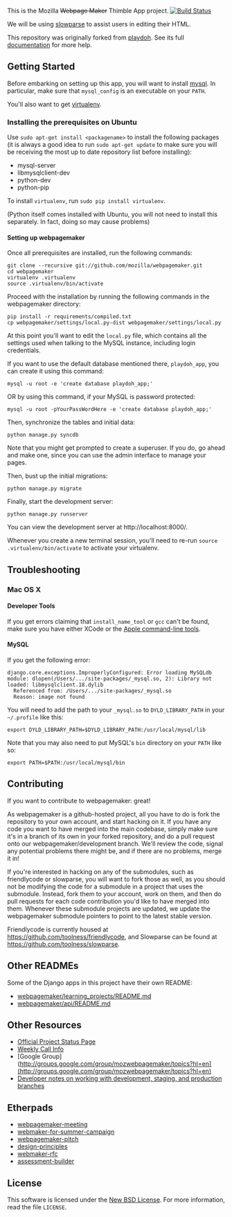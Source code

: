 This is the Mozilla ~~Webpage Maker~~ Thimble App project.
[![Build Status](https://secure.travis-ci.org/mozilla/webpagemaker.png?branch=development)](http://travis-ci.org/mozilla/webpagemaker)

We will be using [slowparse][] to assist users in editing their HTML.

This repository was originally forked from [playdoh][]. See its full [documentation][docs] for more help.

  [slowparse]: https://github.com/toolness/slowparse#readme
  [docs]: http://playdoh.rtfd.org/
  [playdoh]: https://github.com/mozilla/playdoh

## Getting Started

Before embarking on setting up this app, you will want to install
[mysql][]. In particular, make sure that `mysql_config` is an
executable on your `PATH`.

You'll also want to get [virtualenv][].

### Installing the prerequisites on Ubuntu

Use `sudo apt-get install <packagename>` to install the following
packages (it is always a good idea to run `sudo apt-get update` to
make sure you will be receiving the most up to date repository list
before installing):

  * mysql-server
  * libmysqlclient-dev
  * python-dev
  * python-pip

To install `virtualenv`, run `sudo pip install virtualenv`.

(Python itself comes installed with Ubuntu, you will not need to
install this separately. In fact, doing so may cause problems)

#### Setting up webpagemaker

Once all prerequisites are installed, run the following commands:

    git clone --recursive git://github.com/mozilla/webpagemaker.git
    cd webpagemaker
    virtualenv .virtualenv
    source .virtualenv/bin/activate

Proceed with the installation by running the following commands in the 
webpagemaker directory:

    pip install -r requirements/compiled.txt
    cp webpagemaker/settings/local.py-dist webpagemaker/settings/local.py

At this point you'll want to edit the `local.py` file, which
contains all the settings used when talking to the MySQL instance,
including login credentials.

If you want to use the default database mentioned there, `playdoh_app`,
you can create it using this command:

    mysql -u root -e 'create database playdoh_app;'

OR by using this command, if your MySQL is password protected:

    mysql -u root -pYourPassWordHere -e 'create database playdoh_app;'

Then, synchronize the tables and initial data:

    python manage.py syncdb

Note that you might get prompted to create a superuser. If you do, go
ahead and make one, since you can use the admin interface to manage
your pages.

Then, bust up the initial migrations:

    python manage.py migrate

Finally, start the development server:

    python manage.py runserver

You can view the development server at http://localhost:8000/.

Whenever you create a new terminal session, you'll need to re-run
`source .virtualenv/bin/activate` to activate your virtualenv.

  [mysql]: http://dev.mysql.com/downloads/
  [virtualenv]: http://pypi.python.org/pypi/virtualenv

## Troubleshooting

### Mac OS X

#### Developer Tools

If you get errors claiming that `install_name_tool` or `gcc` can't be
found, make sure you have either XCode or the
[Apple command-line tools][osxcli].

  [osxcli]: https://developer.apple.com/downloads/index.action?=command%20line%20tools

#### MySQL

If you get the following error:

```
django.core.exceptions.ImproperlyConfigured: Error loading MySQLdb module: dlopen(/Users/.../site-packages/_mysql.so, 2): Library not loaded: libmysqlclient.18.dylib
  Referenced from: /Users/.../site-packages/_mysql.so
  Reason: image not found
```

You will need to add the path to your `_mysql.so` to `DYLD_LIBRARY_PATH` in
your `~/.profile` like this:

```
export DYLD_LIBRARY_PATH=$DYLD_LIBRARY_PATH:/usr/local/mysql/lib
```

Note that you may also need to put MySQL's `bin` directory on your `PATH`
like so:

```
export PATH=$PATH:/usr/local/mysql/bin
```

## Contributing

If you want to contribute to webpagemaker: great!

As webpagemaker is a github-hosted project, all you have to do is fork the
repository to your own account, and start hacking on it. If you have any code
you want to have merged into the main codebase, simply make sure it's in a
branch of its own in your forked repository, and do a pull request onto our
webpagemaker/development branch. We'll review the code, signal any potential
problems there might be, and if there are no problems, merge it in!

If you're interested in hacking on any of the submodules, such as friendlycode
or slowparse, you will want to fork those as well, as you should not be
modifying the code for a submodule in a project that uses the submodule.
Instead, fork them to your account, work on them, and then do pull requests
for each code contribution you'd like to have merged into them. Whenever these
submodule projects are updated, we update the webpagemaker submodule pointers
to point to the latest stable version.

Friendlycode is currently housed at https://github.com/toolness/friendlycode,
and Slowparse can be found at https://github.com/toolness/slowparse.

## Other READMEs

Some of the Django apps in this project have their own README:

  * [webpagemaker/learning_projects/README.md](webpagemaker/tree/development/webpagemaker/learning_projects#readme)
  * [webpagemaker/api/README.md](webpagemaker/tree/development/webpagemaker/api#readme)

## Other Resources

  * [Official Project Status Page](https://wiki.mozilla.org/Webpagemakerapi)
  * [Weekly Call Info](https://wiki.mozilla.org/WebPageMaker)
  * [Google Group](http://groups.google.com/group/mozwebpagemaker/topics?hl=en](http://groups.google.com/group/mozwebpagemaker/topics?hl=en)
  * [Developer notes on working with development, staging, and production branches](https://github.com/mozilla/webpagemaker/wiki/Development,-Staging,-Production)

## Etherpads

  * [webpagemaker-meeting](https://etherpad.mozilla.org/webpagemaker-meeting)
  * [webmaker-for-summer-campaign](https://etherpad.mozilla.org/webmaker-for-summer-campaign)
  * [webpagemaker-pitch](https://etherpad.mozilla.org/webpagemaker-pitch)
  * [design-principles](https://mozlearning.etherpad.mozilla.org/design-principles)
  * [webmaker-rfc](https://etherpad.mozilla.org/webmaker-rfc)
  * [assessment-builder](https://etherpad.mozilla.org/assessment-builder)

## License

This software is licensed under the [New BSD License][BSD]. For more
information, read the file ``LICENSE``.

  [BSD]: http://creativecommons.org/licenses/BSD/
